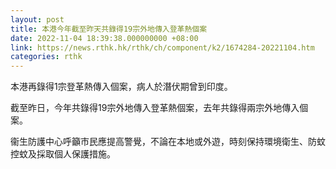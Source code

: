 ```yaml
---
layout: post
title: 本港今年截至昨天共錄得19宗外地傳入登革熱個案
date: 2022-11-04 18:39:38.000000000 +08:00
link: https://news.rthk.hk/rthk/ch/component/k2/1674284-20221104.htm
categories: rthk
---
```


本港再錄得1宗登革熱傳入個案，病人於潛伏期曾到印度。

截至昨日，今年共錄得19宗外地傳入登革熱個案，去年共錄得兩宗外地傳入個案。

衞生防護中心呼籲市民應提高警覺，不論在本地或外遊，時刻保持環境衛生、防蚊控蚊及採取個人保護措施。
